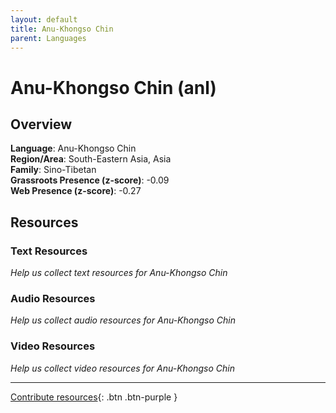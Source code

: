 ```yaml
---
layout: default
title: Anu-Khongso Chin
parent: Languages
---
```


# Anu-Khongso Chin (anl)

## Overview

**Language**: Anu-Khongso Chin  
**Region/Area**: South-Eastern Asia, Asia  
**Family**: Sino-Tibetan  
**Grassroots Presence (z-score)**: -0.09  
**Web Presence (z-score)**: -0.27  

## Resources

### Text Resources
*Help us collect text resources for Anu-Khongso Chin*

### Audio Resources
*Help us collect audio resources for Anu-Khongso Chin*

### Video Resources
*Help us collect video resources for Anu-Khongso Chin*

---

[Contribute resources](https://forms.office.com/e/1SfLJx3u1r){: .btn .btn-purple }
